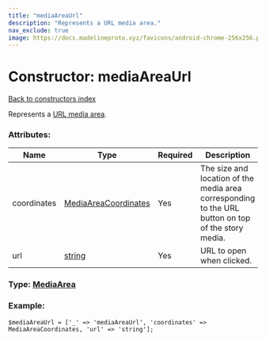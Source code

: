 ```yaml
---
title: "mediaAreaUrl"
description: "Represents a URL media area."
nav_exclude: true
image: https://docs.madelineproto.xyz/favicons/android-chrome-256x256.png
---
```

# Constructor: mediaAreaUrl  
[Back to constructors index](/API_docs/constructors/index.html)



Represents a [URL media area](https://core.telegram.org/api/stories#urls).

### Attributes:

| Name     |    Type       | Required | Description |
|----------|---------------|----------|-------------|
|coordinates|[MediaAreaCoordinates](/API_docs/types/MediaAreaCoordinates.html) | Yes|The size and location of the media area corresponding to the URL button on top of the story media.|
|url|[string](/API_docs/types/string.html) | Yes|URL to open when clicked.|



### Type: [MediaArea](/API_docs/types/MediaArea.html)


### Example:

```
$mediaAreaUrl = ['_' => 'mediaAreaUrl', 'coordinates' => MediaAreaCoordinates, 'url' => 'string'];
```  

